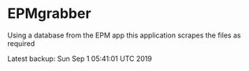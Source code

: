 # EPMgrabber
Using a database from the EPM app this application scrapes the files as required


Latest backup: Sun Sep 1 05:41:01 UTC 2019
